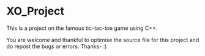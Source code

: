 # XO_Project
This is a project on the famous tic-tac-toe game using C++.

You are welcome and thankful to optimise the source file for this project and do repost the bugs or errors.
Thanks- :)
